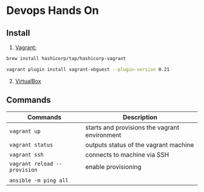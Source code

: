 # Devops Hands On

## Install 
1. [Vagrant:](https://developer.hashicorp.com/vagrant/docs/installation)
```bash
brew install hashicorp/tap/hashicorp-vagrant

vagrant plugin install vagrant-vbguest --plugin-version 0.21
```

2. [VirtualBox](https://www.virtualbox.org/)

## Commands

| Commands | Description|
|----------|------------|
| ```vagrant up``` | starts and provisions the vagrant environment|
| ```vagrant status``` | outputs status of the vagrant machine |
| ```vagrant ssh``` | connects to machine via SSH |
| ```vagrant reload --provision```| enable provisioning|
|||
| ```ansible -m ping all``` | |

